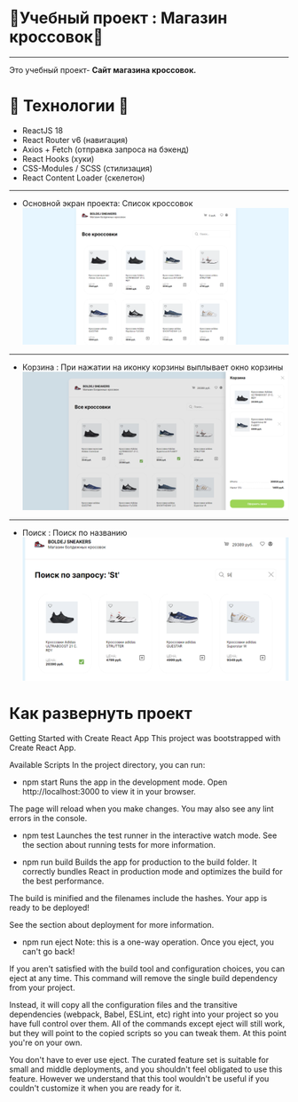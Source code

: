 # :mans_shoe:Учебный проект : Магазин кроссовок:mans_shoe:
___

Это учебный проект- **Сайт магазина кроссовок.**

# :wrench: Технологии :hammer:
- ReactJS 18
- React Router v6 (навигация)
- Axios + Fetch (отправка запроса на бэкенд)
- React Hooks (хуки)
- CSS-Modules / SCSS (стилизация)
- React Content Loader (скелетон)
___
- Основной экран проекта: Список кроссовок
 ![Иллюстрация к проекту](https://github.com/MalakhovSky/react-sneakers-shop/blob/main/Кроссовки.PNG)
___

- Корзина : При нажатии на иконку корзины выплывает окно корзины
 ![Иллюстрация к проекту](https://github.com/MalakhovSky/react-sneakers-shop/blob/main/кроссовки-корзина.PNG)
___

- Поиск : Поиск по названию
 ![Иллюстрация к проекту](https://github.com/MalakhovSky/react-sneakers-shop/blob/main/кроссовки-поиск.PNG)

# Как развернуть проект
Getting Started with Create React App
This project was bootstrapped with Create React App.

Available Scripts
In the project directory, you can run:

- npm start
Runs the app in the development mode.
Open http://localhost:3000 to view it in your browser.

The page will reload when you make changes.
You may also see any lint errors in the console.

- npm test
Launches the test runner in the interactive watch mode.
See the section about running tests for more information.

- npm run build
Builds the app for production to the build folder.
It correctly bundles React in production mode and optimizes the build for the best performance.

The build is minified and the filenames include the hashes.
Your app is ready to be deployed!

See the section about deployment for more information.

- npm run eject
Note: this is a one-way operation. Once you eject, you can't go back!

If you aren't satisfied with the build tool and configuration choices, you can eject at any time. This command will remove the single build dependency from your project.

Instead, it will copy all the configuration files and the transitive dependencies (webpack, Babel, ESLint, etc) right into your project so you have full control over them. All of the commands except eject will still work, but they will point to the copied scripts so you can tweak them. At this point you're on your own.

You don't have to ever use eject. The curated feature set is suitable for small and middle deployments, and you shouldn't feel obligated to use this feature. However we understand that this tool wouldn't be useful if you couldn't customize it when you are ready for it.
